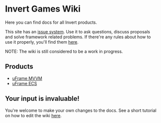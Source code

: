 # Invert Games Wiki

Here you can find docs for all Invert products.

This site has an [issue system](https://github.com/InvertGames/uFrame.Documentation/issues). Use it to ask questions, discuss proposals and solve framework related problems. If there're any rules about how to use it properly, you'll find them [here](issues-rules.md).

NOTE: The wiki is still considered to be a work in progress.

## Products

* [uFrame MVVM](pages/home.md)
* [uFrame ECS](uFrameECS/Overview.md)

## Your input is invaluable!

You're welcome to make your own changes to the docs. See a short tutorial on how to edit the wiki [here](support/how-to-contribute.md).
